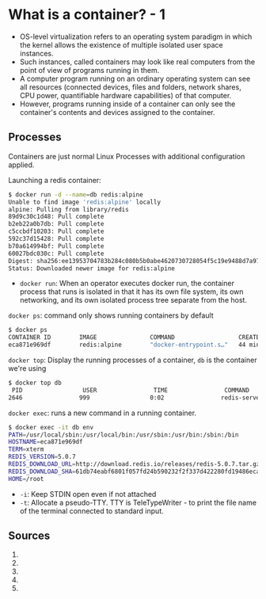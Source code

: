 # What is a container? - 1

* OS-level virtualization refers to an operating system paradigm in which the kernel allows the existence of multiple isolated user space instances.
* Such instances, called containers may look like real computers from the point of view of programs running in them.
* A computer program running on an ordinary operating system can see all resources (connected devices, files and folders, network shares, CPU power, quantifiable hardware capabilities) of that computer.
* However, programs running inside of a container can only see the container's contents and devices assigned to the container.

## Processes

Containers are just normal Linux Processes with additional configuration applied. 

Launching a redis container:

```bash
$ docker run -d --name=db redis:alpine
Unable to find image 'redis:alpine' locally
alpine: Pulling from library/redis
89d9c30c1d48: Pull complete
b2eb22a0b7db: Pull complete
c5ccbdf10203: Pull complete
592c37d15428: Pull complete
b70a614994bf: Pull complete
60027bdc030c: Pull complete
Digest: sha256:ee13953704783b284c080b5b0abe4620730728054f5c19e9488d7a97ecd312c5
Status: Downloaded newer image for redis:alpine
```

* `docker run`: When an operator executes docker run, the container process that runs is isolated in that it has its own file system, its own networking, and its own isolated process tree separate from the host.

`docker ps`: command only shows running containers by default

```bash
$ docker ps
CONTAINER ID        IMAGE               COMMAND                  CREATED             STATUS              PORTS               NAMES
eca871e969df        redis:alpine        "docker-entrypoint.s…"   44 minutes ago      Up 44 minutes       6379/tcp            db
```

`docker top`: Display the running processes of a container, `db` is the container we're using
  
```bash
$ docker top db
 PID                 USER                TIME                COMMAND
2646                999                 0:02                redis-server
```

`docker exec`: runs a new command in a running container.

```bash
$ docker exec -it db env
PATH=/usr/local/sbin:/usr/local/bin:/usr/sbin:/usr/bin:/sbin:/bin
HOSTNAME=eca871e969df
TERM=xterm
REDIS_VERSION=5.0.7
REDIS_DOWNLOAD_URL=http://download.redis.io/releases/redis-5.0.7.tar.gz
REDIS_DOWNLOAD_SHA=61db74eabf6801f057fd24b590232f2f337d422280fd19486eca03be87d3a82b
HOME=/root
```

* `-i`: Keep STDIN open even if not attached
* `-t`: Allocate a pseudo-TTY. TTY is TeleTypeWriter - to print the file name of the terminal connected to standard input.

## Sources
1. [](https://unix.stackexchange.com/questions/106847/what-does-aux-mean-in-ps-aux)
2. [](https://en.wikipedia.org/wiki/OS-level_virtualization)
3. [](https://www.geeksforgeeks.org/piping-in-unix-or-linux/)
4. [](https://docs.docker.com/engine/reference/run/)
5. [](https://docs.docker.com/engine/reference/commandline/top/)